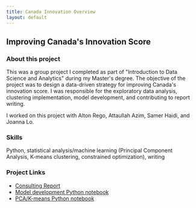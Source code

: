 ```yaml
---
title: Canada Innovation Overview
layout: default
---
```


## Improving Canada's Innovation Score

### About this project 
This was a group project I completed as part of "Introduction to Data Science and Analytics" during my Master's degree. 
The objective of the project was to design a data-driven strategy for improving Canada's innovation score. 
I was responsible for the exploratory data analysis, clustering implementation, model development, and contributing to report writing.

I worked on this project with Alton Rego, Attaullah Azim, Samer Haidi, and Joanna Lo.

### Skills
Python, statistical analysis/machine learning (Principal Component Analysis, K-means clustering, constrained optimization), writing

### Project Links
- [Consulting Report](ConsultingReport.pdf)
- [Model development Python notebook](./Model_Development.ipynb)
- [PCA/K-means Python notebook](./MIE1624_Project_PCA_Clustering.ipynb)
